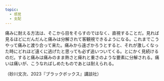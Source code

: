 ```yaml
---
topic:
  - 感覚
  - 支配
---
```

痛みに耐える方法は、そこから目をそらすのではなく、直視することだ。見れば見るほどにだんだんと痛みは分解されて客観視できるようになる。これまでこうやって痛みと渡り合って来た。痛みから遠ざかろうとすると、それが激しくなった時にどれほど遠くに逃げたと思っても必ず追いついてくる。とにかく見続けるのだ。すると痛みは痛みのまま熱さと痺れと重さのような要素に分解される。痛いは痛いが、こうなればしめたものであとは耐えられる。

（砂川文次、2023『ブラックボックス』講談社）